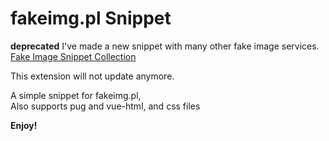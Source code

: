 # fakeimg.pl Snippet

**deprecated**
I've made a new snippet with many other fake image services.
[Fake Image Snippet Collection](https://marketplace.visualstudio.com/items?itemName=yoyoys.fake-img-snippet-collection)

This extension will not update anymore.

A simple snippet for fakeimg.pl,  
Also supports pug and vue-html, and css files

**Enjoy!**
